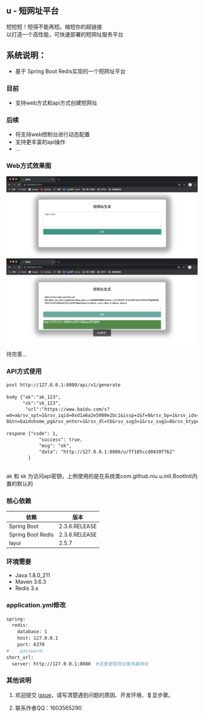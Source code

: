 ## u - 短网址平台
短短短！短得不能再短。缩短你的超链接<br>
以打造一个高性能，可快速部署的短网址服务平台

## 系统说明：
- 基于 Spring Boot Redis实现的一个短网址平台
### 目前
- 支持web方式和api方式创建短网址
### 后续
- 将支持web控制台进行动态配置
- 支持更丰富的api操作
- ...
### Web方式效果图
![效果图1/doc/demo_1.png](doc/demo_1.png)
![效果图2/doc/demo_2.png](doc/demo_2.png)
  待完善...
  
### API方式使用
```
post http://127.0.0.1:8080/api/v1/generate

body {"ak":"ak_123",
      "sk":"sk_123",
       "url":"https://www.baidu.com/s?wd=a&rsv_spt=1&rsv_iqid=0xd1a6a2e5000e2bc1&issp=1&f=8&rsv_bp=1&rsv_idx=2&ie=utf-8&tn=baiduhome_pg&rsv_enter=1&rsv_dl=tb&rsv_sug3=1&rsv_sug2=0&rsv_btype=i&inputT=509&rsv_sug4=509"}

respone {"code": 1,
        	"success": true,
        	"msg": "ok",
        	"data": "http://127.0.0.1:8080/u/ff185ccd0439f762"
        }
 
```
ak 和 sk 为访问api密钥，上例使用的是在系统类com.github.niu.u.init.BootInit内置的默认的
  
### 核心依赖
  
  | 依赖                   | 版本          |
  | ---------------------- | ------------- |
  | Spring Boot            | 2.3.6.RELEASE |
  | Spring Boot Redis      | 2.3.6.RELEASE  |
  | layui                  | 2.5.7        |

###  环境需要
- Java 1.8.0_211
- Maven 3.6.3
- Redis  3.x

### application.yml修改
```bash
spring:
  redis:
    database: 1
    host: 127.0.0.1
    port: 6379
#    password:
short_url:
  server: http://127.0.0.1:8080  #这里是短网址服务器地址
```


### 其他说明


1. 欢迎提交 [issue](https://github.com/1603565290m/u/issues)，请写清楚遇到问题的原因、开发环境、复显步骤。

2. 联系作者QQ：1603565290

